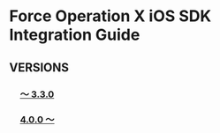 # Force Operation X iOS SDK Integration Guide

## VERSIONS
### &nbsp;&nbsp;&nbsp;&nbsp;&nbsp;[〜 3.3.0](./3.x/README.md)

### &nbsp;&nbsp;&nbsp;&nbsp;&nbsp;[4.0.0 〜](./4.x/README.md)
